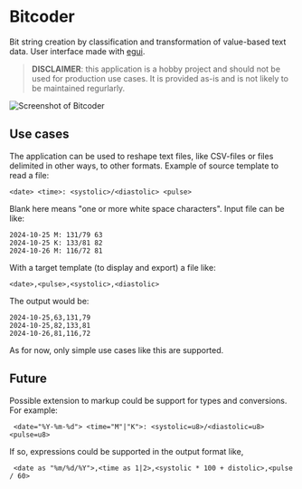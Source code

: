 # Bitcoder

Bit string creation by classification and transformation of value-based text data. 
User interface made with [egui](https://github.com/emilk/egui).

> **DISCLAIMER**: this application is a hobby project and should not be used for production use cases. It is provided as-is and is not likely to be maintained regurlarly.

![Screenshot of Bitcoder](assets/Reshaper-screenshot.png)

## Use cases

The application can be used to reshape text files, like CSV-files or files delimited in other ways, to other formats. 
Example of source template to read a file:
```
<date> <time>: <systolic>/<diastolic> <pulse>
```
Blank here means "one or more white space characters". Input file can be like:
```
2024-10-25 M: 131/79 63
2024-10-25 K: 133/81 82
2024-10-26 M: 116/72 81
```

With a target template (to display and export) a file like:
```
<date>,<pulse>,<systolic>,<diastolic>
```
The output would be:
```
2024-10-25,63,131,79
2024-10-25,82,133,81
2024-10-26,81,116,72
```
As for now, only simple use cases like this are supported.

## Future

Possible extension to markup could be support for types and conversions. For example:
```
 <date="%Y-%m-%d"> <time="M"|"K">: <systolic=u8>/<diastolic=u8> <pulse=u8>
```
If so, expressions could be supported in the output format like,

```
 <date as "%m/%d/%Y">,<time as 1|2>,<systolic * 100 + distolic>,<pulse / 60>
```
